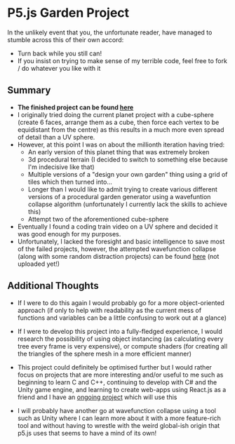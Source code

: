 # P5.js Garden Project

In the unlikely event that you, the unfortunate reader, have managed to stumble across this of their own accord:
- Turn back while you still can!
- If you insist on trying to make sense of my terrible code, feel free to fork / do whatever you like with it

## Summary

- **The finished project can be found [here](https://p5.tomat05.net)**
- I originally tried doing the current planet project with a cube-sphere (create 6 faces, arrange them as a cube, then force each vertex to be equidistant from the centre)
as this results in a much more even spread of detail than a UV sphere.
- However, at this point I was on about the millionth iteration having tried:
    - An early version of this planet thing that was extremely broken
    - 3d procedural terrain (I decided to switch to something else because I'm indecisive like that)
    - Multiple versions of a "design your own garden" thing using a grid of tiles which then turned into...
    - Longer than I would like to admit trying to create various different versions of a procedural garden generator using a wavefuntion collapse algorithm (unfortunately I currently lack the skills to achieve this)
    - Attempt two of the aforementioned cube-sphere
- Eventually I found a coding train video on a UV sphere and decided it was good enough for my purposes.
- Unfortunately, I lacked the foresight and basic intelligence to save most of the failed projects, however, the attempted wavefunction collapse (along with some random distraction projects) can be found [here](https://p5.tomat05.net) (not uploaded yet!)

## Additional Thoughts

- If I were to do this again I would probably go for a more object-oriented approach (if only to help with readability as the current mess of functions and variables can be a little confusing to work out at a glance)
- If I were to develop this project into a fully-fledged experience, I would research the possibility of using object instancing (as calculating every tree every frame is very expensive), or compute shaders (for creating all the triangles of the sphere mesh in a more efficient manner)
- This project could definitely be optimised further but I would rather focus on projects that are more interesting and/or useful to me such as beginning to learn C and C++, continuing to develop with C# and the Unity game engine, and learning to create web-apps using React.js as a friend and I have an [ongoing project](https://lizard.social/) which will use this


- I will probably have another go at wavefunction collapse using a tool such as Unity where I can learn more about it with a more feature-rich tool and without having to wrestle with the weird global-ish origin that p5.js uses that seems to have a mind of its own!
